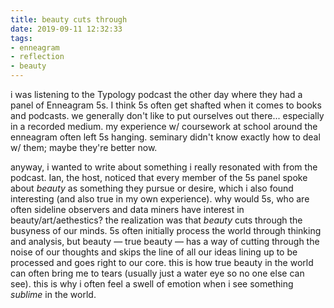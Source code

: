 ```yaml
---
title: beauty cuts through
date: 2019-09-11 12:32:33
tags: 
- enneagram
- reflection
- beauty
---
```

i was listening to the Typology podcast the other day where they had a panel of Enneagram 5s. I think 5s often get shafted when it comes to books and podcasts. we generally don't like to put ourselves out there... especially in a recorded medium. my experience w/ coursework at school around the enneagram often left 5s hanging. seminary didn't know exactly how to deal w/ them; maybe they're better now.

anyway, i wanted to write about something i really resonated with from the podcast. Ian, the host, noticed that every member of the 5s panel spoke about _beauty_ as something they pursue or desire, which i also found interesting (and also true in my own experience). why would 5s, who are often sideline observers and data miners have interest in beauty/art/aethestics? the realization was that _beauty_ cuts through the busyness of our minds. 5s often initially process the world through thinking and analysis, but beauty &mdash; true beauty &mdash; has a way of cutting through the noise of our thoughts and skips the line of all our ideas lining up to be processed and goes right to our core. this is how true beauty in the world can often bring me to tears (usually just a water eye so no one else can see). this is why i often feel a swell of emotion when i see something _sublime_ in the world. 
